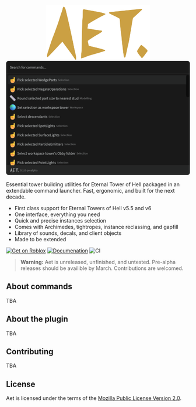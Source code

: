 <div align="center">
    <img src="https://raw.githubusercontent.com/team-fireworks/aet/refs/heads/main/assets/images/aet.png" height="150px" />
    <br/>
    <img src="https://raw.githubusercontent.com/team-fireworks/aet/refs/heads/main/assets/images/commandPalette.png" width="600px" />
</div>

Essential tower building utilities for Eternal Tower of Hell packaged in an
extendable command launcher. Fast, ergonomic, and built for the next decade.

- First class support for Eternal Towers of Hell v5.5 and v6
- One interface, everything you need
- Quick and precise instances selection
- Comes with Archimedes, tightropes, instance reclassing, and gapfill
- Library of sounds, decals, and client objects
- Made to be extended

<!-- vvvv TODO: replace with actual creator store page once it releases -->
[![Get on Roblox](https://img.shields.io/badge/Get_on_Roblox-00A2FF?style=for-the-badge&logo=robloxstudio&logoColor=FFFFFF)](https://c.tenor.com/fx3049y_H9sAAAAd/tenor.gif)
[![Documenation](https://img.shields.io/github/actions/workflow/status/team-fireworks/aet/docs.yaml?style=for-the-badge&label=Documentation)](https://team-fireworks.github.io/aet)
![CI](https://img.shields.io/github/actions/workflow/status/team-fireworks/aet/ci.yaml?style=for-the-badge&label=CI)

> **Warning:**
> Aet is unreleased, unfinished, and untested. Pre-alpha releases should be
> availible by March. Contributions are welcomed.

## About commands

TBA

## About the plugin

TBA

## Contributing

TBA

## License

Aet is licensed under the terms of the [Mozilla Public License Version 2.0](./LICENSE.md).
